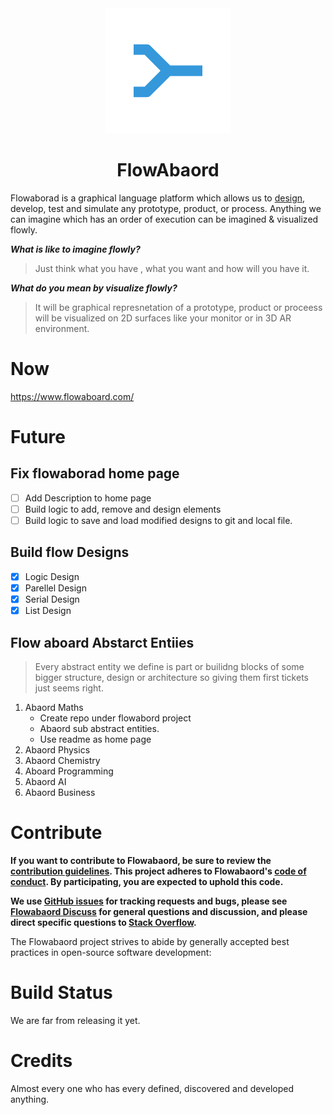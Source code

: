 

  <div align="center">
    <img src="front-end/assets/icon200.png">
    <h1>FlowAbaord</h1>
  </div>

  Flowaborad is a graphical language platform which allows us to <a href="https://en.wikipedia.org/wiki/Design">design</a>, develop, test and simulate any prototype, product, or process. Anything we can imagine which has an order of execution can be imagined & visualized flowly.

  ***What is like to imagine flowly?***
  >Just think what you have , what you want and how will you have it. 

  ***What do you mean by visualize flowly?***
  >It will be graphical represnetation of a prototype, product or proceess will be visualized on 2D surfaces like your monitor or in 3D AR environment. 
  


 

  
# Now

  https://www.flowaboard.com/
  
# Future

## Fix flowaborad home page 
  - [ ] Add Description to home page
  - [ ] Build logic to add, remove and design elements
  - [ ] Build logic to save and load modified designs to git and local file.

## Build flow Designs
  - [x] Logic Design
  - [x] Parellel Design
  - [x] Serial Design
  - [x] List Design

## Flow aboard Abstarct Entiies
  > Every abstract entity we define is part or builidng blocks of some bigger structure, design or architecture so giving them first tickets just seems right.
  1.  Abaord Maths
      - Create repo under flowabord project
      - Abaord sub abstract entities.
      - Use readme as home page
  2.  Abaord Physics
  3.  Abaord Chemistry
  4.  Aboard Programming
  5.  Abaord AI
  6.  Abaord Business


  

# Contribute

**If you want to contribute to Flowabaord, be sure to review the
[contribution guidelines](CONTRIBUTING.md). This project adheres to Flowabaord's
[code of conduct](CODE_OF_CONDUCT.md). By participating, you are expected to
uphold this code.**

**We use [GitHub issues](https://github.com/Flowabaord/flowabaord/issues) for
tracking requests and bugs, please see
[Flowabaord Discuss](https://groups.google.com/g/flowabaord)
for general questions and discussion, and please direct specific questions to
[Stack Overflow](https://stackoverflow.com/questions/tagged/Flowabaord).**

The Flowabaord project strives to abide by generally accepted best practices in
open-source software development:

# Build Status

  We are far from releasing it yet.

# Credits
  
  Almost every one who has every defined, discovered and developed anything.
  

